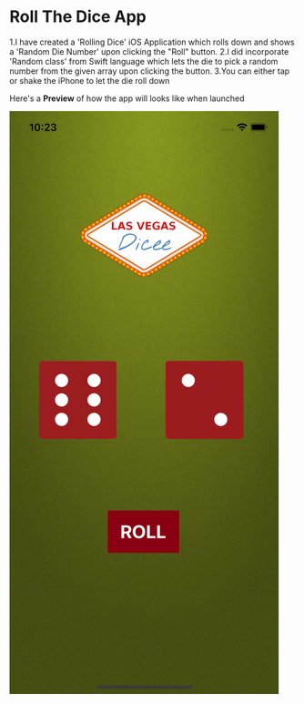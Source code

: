 

# Roll The Dice App

1.I have created a 'Rolling Dice' iOS Application which rolls down and shows a 'Random Die Number' upon clicking the "Roll" button. 
2.I did incorporate 'Random class' from Swift language which lets the die to pick a random number from the given array upon clicking the button.
3.You can either tap or shake the iPhone to let the die roll down

Here's a **Preview** of how the app will looks like when launched

![Roll the Dice Preview](images/rollthedice.png)
